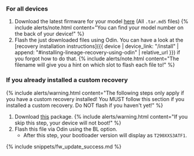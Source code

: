 ### For all devices

1. Download the latest firmware for your model [here](https://github.com/lifehackerhansol/gto-fw/releases) (All `.tar.md5` files)
    {% include alerts/note.html content="You can find your model number on the back of your device!" %}
1. Flash the just downloaded files using Odin. You can have a look at the [recovery installation instructions]({{ device | device_link: "/install" | append: "#installing-lineage-recovery-using-odin" | relative_url }}) if you forgot how to do that.
    {% include alerts/note.html content="The filename will give you a hint on which slot to flash each file to!" %}

### If you already installed a custom recovery

{% include alerts/warning.html content="The following steps only apply if you have a custom recovery installed! You MUST follow this section if you installed a custom recovery. Do NOT flash if you haven't yet!" %}

1. Download [this](https://sourceforge.net/projects/lifehackerhansol-android/files/gto-unlock/1-unlocked-aboot.tar) package.
    {% include alerts/warning.html content="If you skip this step, your device will not boot!" %}
1. Flash this file via Odin using the BL option.
    * After this step, your bootloader version will display as `T290XXS3ATF1`.

{% include snippets/fw_update_success.md %}
